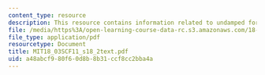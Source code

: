 ```yaml
---
content_type: resource
description: This resource contains information related to undamped forced systems.
file: /media/https%3A/open-learning-course-data-rc.s3.amazonaws.com/18-03sc-differential-equations-fall-2011/a48abcf980f60d8b8b31ccf8cc2bba4a_MIT18_03SCF11_s18_2text.pdf
file_type: application/pdf
resourcetype: Document
title: MIT18_03SCF11_s18_2text.pdf
uid: a48abcf9-80f6-0d8b-8b31-ccf8cc2bba4a
---
```

